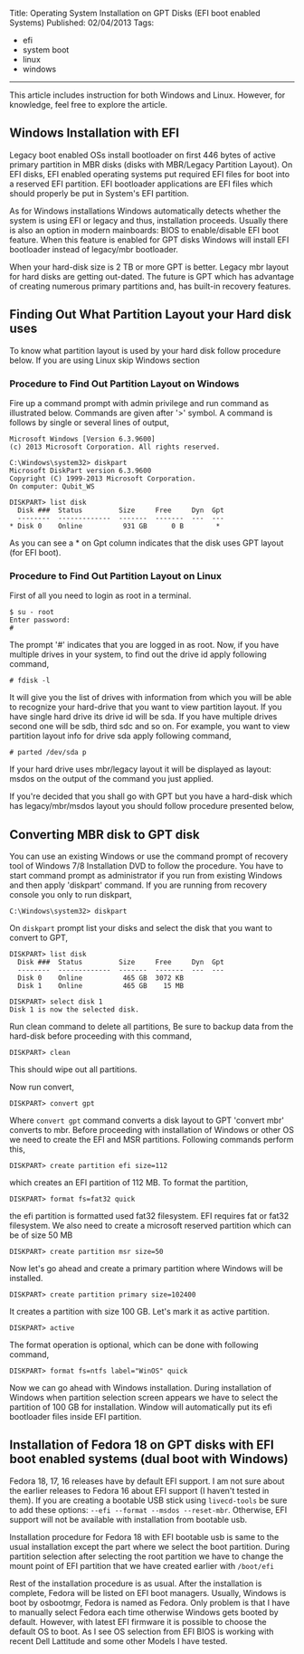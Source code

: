 Title: Operating System Installation on GPT Disks (EFI boot enabled Systems)
Published: 02/04/2013
Tags:
  - efi
  - system boot
  - linux
  - windows
---

This article includes instruction for both Windows and Linux. However, for knowledge, feel free to explore the article.

## Windows Installation with EFI

Legacy boot enabled OSs install bootloader on first 446 bytes of active primary partition in MBR disks (disks with MBR/Legacy Partition Layout). On EFI disks, EFI enabled operating systems put required EFI files for boot into a reserved EFI partition. EFI bootloader applications are EFI files which should properly be put in System's EFI partition.

As for Windows installations Windows automatically detects whether the system is using EFI or legacy and thus, installation proceeds. Usually there is also an option in modern mainboards: BIOS to enable/disable EFI boot feature. When this feature is enabled for GPT disks Windows will install EFI bootloader instead of legacy/mbr bootloader.

When your hard-disk size is 2 TB or more GPT is better. Legacy mbr layout for hard disks are getting out-dated. The future is GPT which has advantage of creating numerous primary partitions and, has built-in recovery features.

## Finding Out What Partition Layout your Hard disk uses

To know what partition layout is used by your hard disk follow procedure below. If you are using Linux skip Windows section

### Procedure to Find Out Partition Layout on Windows

Fire up a command prompt with admin privilege and run command as illustrated below. Commands are given after '>' symbol. A command is follows by single or several lines of output,

    Microsoft Windows [Version 6.3.9600]
    (c) 2013 Microsoft Corporation. All rights reserved.
     
    C:\Windows\system32> diskpart
    Microsoft DiskPart version 6.3.9600
    Copyright (C) 1999-2013 Microsoft Corporation.
    On computer: Qubit_WS
     
    DISKPART> list disk
      Disk ###  Status         Size     Free     Dyn  Gpt
      --------  -------------  -------  -------  ---  ---
    * Disk 0    Online          931 GB      0 B        *

As you can see a * on Gpt column indicates that the disk uses GPT layout (for EFI boot).

### Procedure to Find Out Partition Layout on Linux

First of all you need to login as root in a terminal.

    $ su - root
    Enter password:     
    #

The prompt '#' indicates that you are logged in as root. Now, if you have multiple drives in your system, to find out the drive id apply following command,

    # fdisk -l

It will give you the list of drives with information from which you will be able to recognize your hard-drive that you want to view partition layout. If you have single hard drive its drive id will be sda. If you have multiple drives second one will be sdb, third sdc and so on. For example, you want to view partition layout info for drive sda apply following command,

    # parted /dev/sda p

If your hard drive uses mbr/legacy layout it will be displayed as layout: msdos on the output of the command you just applied.

If you're decided that you shall go with GPT but you have a hard-disk which has legacy/mbr/msdos layout you should follow procedure presented below,

## Converting MBR disk to GPT disk
You can use an existing Windows or use the command prompt of recovery tool of Windows 7/8 Installation DVD to follow the procedure. You have to start command prompt as administrator if you run from existing Windows and then apply 'diskpart' command. If you are running from recovery console you only to run diskpart,

    C:\Windows\system32> diskpart

On `diskpart` prompt list your disks and select the disk that you want to convert to GPT,

    DISKPART> list disk     
      Disk ###  Status         Size     Free     Dyn  Gpt
      --------  -------------  -------  -------  ---  ---
      Disk 0    Online          465 GB  3072 KB
      Disk 1    Online          465 GB    15 MB
     
    DISKPART> select disk 1     
    Disk 1 is now the selected disk.

Run clean command to delete all partitions, Be sure to backup data from the hard-disk before proceeding with this command,

    DISKPART> clean

This should wipe out all partitions.

Now run convert,

    DISKPART> convert gpt

Where `convert gpt` command converts a disk layout to GPT 'convert mbr' converts to mbr. Before proceeding with installation of Windows or other OS we need to create the EFI and MSR partitions. Following commands perform this,

    DISKPART> create partition efi size=112

which creates an EFI partition of 112 MB. To format the partition,

    DISKPART> format fs=fat32 quick

the efi partition is formatted used fat32 filesystem. EFI requires fat or fat32 filesystem. We also need to create a microsoft reserved partition which can be of size 50 MB

    DISKPART> create partition msr size=50

Now let's go ahead and create a primary partition where Windows will be installed.

    DISKPART> create partition primary size=102400

It creates a partition with size 100 GB. Let's mark it as active partition.

    DISKPART> active

The format operation is optional, which can be done with following command,

    DISKPART> format fs=ntfs label="WinOS" quick

Now we can go ahead with Windows installation. During installation of Windows when partition selection screen appears we have to select the partition of 100 GB for installation. Window will automatically put its efi bootloader files inside EFI partition.

## Installation of Fedora 18 on GPT disks with EFI boot enabled systems (dual boot with Windows)

Fedora 18, 17, 16 releases have by default EFI support. I am not sure about the earlier releases to Fedora 16 about EFI support (I haven't tested in them). If you are creating a bootable USB stick using `livecd-tools` be sure to add these options: `--efi --format --msdos --reset-mbr`. Otherwise, EFI support will not be available with installation from bootable usb.

Installation procedure for Fedora 18 with EFI bootable usb is same to the usual installation except the part where we select the boot partition. During partition selection after selecting the root partition we have to change the mount point of EFI partition that we have created earlier with `/boot/efi`

Rest of the installation procedure is as usual. After the installation is complete, Fedora will be listed on EFI boot managers. Usually, Windows is boot by osbootmgr, Fedora is named as Fedora. Only problem is that I have to manually select Fedora each time otherwise Windows gets booted by default. However, with latest EFI firmware it is possible to choose the default OS to boot. As I see OS selection from EFI BIOS is working with recent Dell Lattitude and some other Models I have tested.
